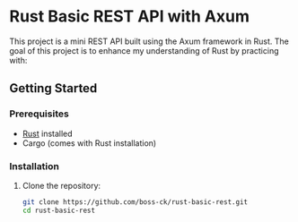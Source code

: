 # Rust Basic REST API with Axum

This project is a mini REST API built using the Axum framework in Rust. The goal of this project is to enhance my understanding of Rust by practicing with:

## Getting Started

### Prerequisites
- [Rust](https://www.rust-lang.org/tools/install) installed
- Cargo (comes with Rust installation)

### Installation

1. Clone the repository:
   ```bash
   git clone https://github.com/boss-ck/rust-basic-rest.git
   cd rust-basic-rest
